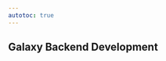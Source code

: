 ```yaml
---
autotoc: true
---
```


<slot name="/events/gcc2024/header" />
<div class="text-center">

## Galaxy Backend Development

</div>